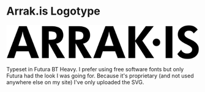 # Arrak.is Logotype

![logotype.svg](logotype.svg)

Typeset in Futura BT Heavy. I prefer using free software fonts but only Futura
had the look I was going for. Because it's proprietary (and not used anywhere
else on my site) I've only uploaded the SVG.

